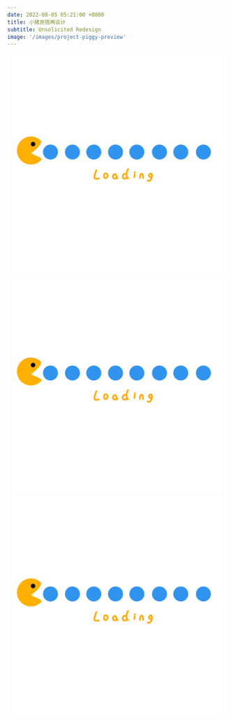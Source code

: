 ```yaml
---
date: 2022-08-05 05:21:00 +0800
title: 小猪民宿再设计
subtitle: Unsolicited Redesign
image: '/images/project-piggy-preview'
---
```


<script>
    document.addEventListener("DOMContentLoaded", function(event) {
        const a = document.getElementById("project-piggy-cn-a");
        a.src="/images/project-piggy-cn-a.webp";

        const b = document.getElementById("project-piggy-cn-b");
        b.src="/images/project-piggy-cn-b.webp";

        const c = document.getElementById("project-piggy-cn-c");
        c.src="/images/project-piggy-cn-c.webp";
    });
</script>

<img id="project-piggy-cn-a" loading="lazy" style="pointer-events:none" src="/images/loading.gif" alt="Loading...">
<img id="project-piggy-cn-b" loading="lazy" style="pointer-events:none" src="/images/loading.gif" alt="Loading...">
<img id="project-piggy-cn-c" loading="lazy" style="pointer-events:none" src="/images/loading.gif" alt="Loading...">
